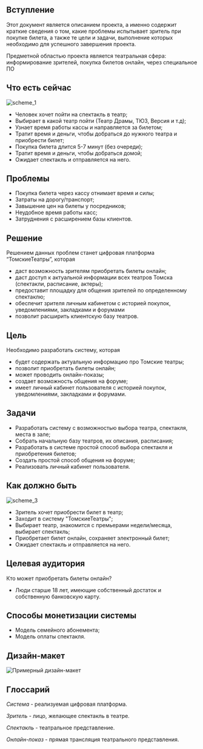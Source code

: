## **Вступление**
Этот документ является описанием проекта, а именно содержит краткие сведения о том, какие проблемы испытывает зритель при покупке билета,  а также те цели и задачи, выполнение которых необходимо для успешного завершения проекта.

Предметной областью проекта является театральная сфера: информирование зрителей, покупка билетов онлайн, через специальное ПО

## **Что есть сейчас**
![scheme_1](https://github.com/schstp/Theater-Platform/blob/master/passport/%D0%A7%D1%82%D0%BE%20%D1%81%D0%B5%D0%B9%D1%87%D0%B0%D1%81.png "Что есть сейчас...")

+ Человек хочет пойти на спектакль в театр;
+ Выбирает в какой театр пойти (Театр Драмы, ТЮЗ, Версия и т.д);
+ Узнает время работы кассы и направляется за билетом;
+ Тратит время и деньги, чтобы добраться до нужного театра и приобрести билет;
+ Покупка билета длится 5-7 минут (без очереди);
+ Тратит время и деньги, чтобы добраться домой;
+ Ожидает спектакль и отправляется на него.

## **Проблемы**
+ Покупка билета через кассу отнимает время и силы;
+ Затраты на дорогу/транспорт;
+ Завышение цен на билеты у посредников;
+ Неудобное время работы касс;
+ Затруднения с расширением базы клиентов.

## **Решение**
Решением данных проблем станет цифровая платформа “ТомскиеТеатры”, которая 
+ даст возможность зрителям приобретать билеты онлайн;
+ даст доступ к актуальной информации всех театров Томска (спектакли, расписание, актеры);
+ предоставит площадку для общения зрителей по определенному спектаклю;
+ обеспечит зрителя личным кабинетом с историей покупок, уведомлениями, закладками и форумами
+ позволит расширить клиентскую базу театров.

## **Цель**
Необходимо разработать систему, которая
+ будет содержать актуальную информацию про Томские театры;
+ позволит приобретать билеты онлайн;
+ может проводить онлайн-показы;
+ создает возможность общения на форуме;
+ имеет личный кабинет пользователя с историей покупок, уведомлениями, закладками и форумами.

## **Задачи**
+ Разработать систему с возможностью выбора театра, спектакля, места в зале;
+ Собрать начальную базу театров, их описания, расписания;
+ Разработать в системе простой способ выбора спектакля и приобретения билетов;
+ Создать простой способ общения на форуме;
+ Реализовать личный кабинет пользователя.

## **Как должно быть**
![scheme_3](https://github.com/schstp/Theater-Platform/blob/master/passport/%D0%9A%D0%B0%D0%BA%20%D0%B4%D0%BE%D0%BB%D0%B6%D0%BD%D0%BE%20%D0%B1%D1%8B%D1%82%D1%8C.png "Как должно быть...")
+ Зритель хочет приобрести билет в театр;
+ Заходит в систему "ТомскиеТеатры";
+ Выбирает театр, знакомится с премьерами недели/месяца, выбирает спектакль;
+ Приобретает билет онлайн, сохраняет электронный билет;
+ Ожидает спектакль и отправляется на него.

## **Целевая аудитория**
Кто может приобретать билеты онлайн?
+ Люди старше 18 лет, имеющие собственный достаток и собственную банковскую карту.

## **Способы монетизации системы**
+ Модель семейного абонемента; 
+ Модель оплаты спектакля.

## **Дизайн-макет**
![Примерный дизайн-макет](https://github.com/schstp/Theater-Platform/blob/master/passport/%D0%9F%D1%80%D0%B8%D0%BC%D0%B5%D1%80%D0%BD%D1%8B%D0%B9.JPG "Примерный дизайн-макет")  

## **Глоссарий**
*Система* - реализуемая цифровая платформа.

*Зритель* - лицо, желающее спектакль в театре.

*Спектакль* - театральное представление.

*Онлайн-показ* - прямая трансляция театрального представления.

